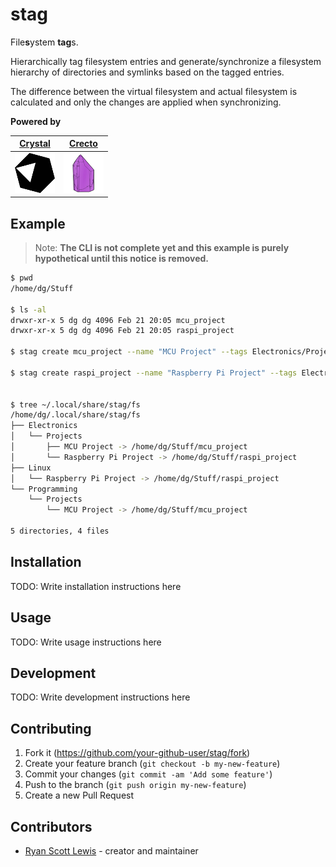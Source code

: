 # stag

File**s**ystem **tag**s.

Hierarchically tag filesystem entries and generate/synchronize a filesystem hierarchy of directories
and symlinks based on the tagged entries.

The difference between the virtual filesystem and actual filesystem is calculated and only the
changes are applied when synchronizing.

**Powered by**

[Crystal](https://crystal-lang.org/) | [Crecto](https://www.crecto.com/)
--- | --- 
![Crystal](https://raw.githubusercontent.com/RyanScottLewis/stag/master/docs/Crystal.png) | ![Crecto](https://raw.githubusercontent.com/RyanScottLewis/stag/master/docs/Crecto.png)

## Example

> Note: **The CLI is not complete yet and this example is purely hypothetical until this notice is
> removed.**

```sh
$ pwd
/home/dg/Stuff

$ ls -al
drwxr-xr-x 5 dg dg 4096 Feb 21 20:05 mcu_project
drwxr-xr-x 5 dg dg 4096 Feb 21 20:05 raspi_project

$ stag create mcu_project --name "MCU Project" --tags Electronics/Projects,Programming/Projects

$ stag create raspi_project --name "Raspberry Pi Project" --tags Electronics/Projects,Linux


$ tree ~/.local/share/stag/fs                                                                                                                                                                                                                             Insert zsh 1 master 2020-02-29 10:44 PM
/home/dg/.local/share/stag/fs
├── Electronics
│   └── Projects
│       ├── MCU Project -> /home/dg/Stuff/mcu_project
│       └── Raspberry Pi Project -> /home/dg/Stuff/raspi_project
├── Linux
│   └── Raspberry Pi Project -> /home/dg/Stuff/raspi_project
└── Programming
    └── Projects
        └── MCU Project -> /home/dg/Stuff/mcu_project

5 directories, 4 files
```

## Installation

TODO: Write installation instructions here

## Usage

TODO: Write usage instructions here

## Development

TODO: Write development instructions here

## Contributing

1. Fork it (<https://github.com/your-github-user/stag/fork>)
2. Create your feature branch (`git checkout -b my-new-feature`)
3. Commit your changes (`git commit -am 'Add some feature'`)
4. Push to the branch (`git push origin my-new-feature`)
5. Create a new Pull Request

## Contributors

- [Ryan Scott Lewis](https://github.com/your-github-user) - creator and maintainer
